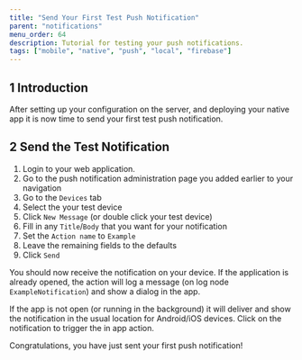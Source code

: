```yaml
---
title: "Send Your First Test Push Notification"
parent: "notifications"
menu_order: 64
description: Tutorial for testing your push notifications.
tags: ["mobile", "native", "push", "local", "firebase"]
---
```


## 1 Introduction

After setting up your configuration on the server, and deploying your native app it is now time to send your first test push notification.

## 2 Send the Test Notification

1. Login to your web application. 
1. Go to the push notification administration page you added earlier to your navigation
1. Go to the `Devices` tab
1. Select the your test device
1. Click `New Message` (or double click your test device)
1. Fill in any `Title`/`Body` that you want for your notification
1. Set the `Action name` to `Example`
1. Leave the remaining fields to the defaults
1. Click `Send`

You should now receive the notification on your device. If the application is already opened, the action will log a message (on log node `ExampleNotification`) and show a dialog in the app.

If the app is not open (or running in the background) it will deliver and show the notification in the usual location for Android/iOS devices. Click on the notification to trigger the in app action.

Congratulations, you have just sent your first push notification!

